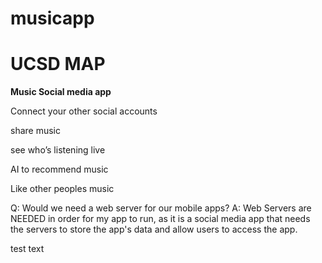 # musicapp
# UCSD MAP 

**Music Social media app**

Connect your other social accounts

share music

see who’s listening live

AI to recommend music

Like other peoples music

Q: Would we need a web server for our mobile apps?
A: Web Servers are NEEDED in order for my app to run, as it is a social media app that needs the servers to store the app's data and allow users to access the app.

test text
